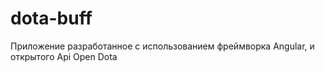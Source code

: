 # dota-buff
Приложение разработанное с использованием фреймворка Angular, и открытого Api Open Dota

